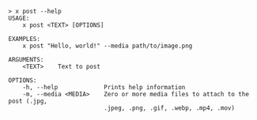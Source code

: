 ﻿```shell
> x post --help
USAGE:
    x post <TEXT> [OPTIONS]

EXAMPLES:
    x post "Hello, world!" --media path/to/image.png

ARGUMENTS:
    <TEXT>    Text to post

OPTIONS:
    -h, --help             Prints help information                              
    -m, --media <MEDIA>    Zero or more media files to attach to the post (.jpg,
                           .jpeg, .png, .gif, .webp, .mp4, .mov)                
```

